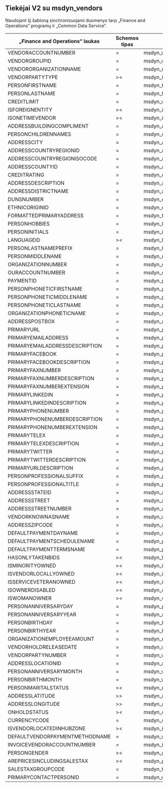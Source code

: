## <a name="vendors-v2-to-msdyn_vendors"></a>Tiekėjai V2 su msdyn_vendors

Naudojant šį šabloną sinchronizuojami duomenys tarp „Finance and Operations“ programų ir „Common Data Service“.

„Finance and Operations“ laukas | Schemos tipas | Kitas „Dynamics 365” laukas | Numatytoji reikšmė
---|---|---|---
VENDORACCOUNTNUMBER | = | msdyn_vendoraccountnumber | 
VENDORGROUPID | = | msdyn_vendorgroupid.msdyn_vendorgroup | 
VENDORORGANIZATIONNAME | = | msdyn_name | 
VENDORPARTYTYPE | >< | msdyn_isperson | 
PERSONFIRSTNAME | = | msdyn_firstname | 
PERSONLASTNAME | = | msdyn_lastname | 
CREDITLIMIT | = | msdyn_vendorcreditlimit | 
ISFOREIGNENTITY | >< | msdyn_isforeignentity | 
ISONETIMEVENDOR | >< | msdyn_isonetimevendor | 
ADDRESSBUILDINGCOMPLIMENT | = | msdyn_addressbuildingcompliment | 
PERSONCHILDRENNAMES | = | msdyn_childrennames | 
ADDRESSCITY | = | msdyn_addresscity | 
ADDRESSCOUNTRYREGIONID | = | msdyn_addresscountryregionid | 
ADDRESSCOUNTRYREGIONISOCODE | = | msdyn_addresscountryregionisocode | 
ADDRESSCOUNTYID | = | msdyn_addresscountyid | 
CREDITRATING | = | msdyn_creditrating | 
ADDRESSDESCRIPTION | = | msdyn_addressdescription | 
ADDRESSDISTRICTNAME | = | msdyn_addressdistrictname | 
DUNSNUMBER | = | msdyn_dunsnumber | 
ETHNICORIGINID | = | msdyn_ethnicorigin | 
FORMATTEDPRIMARYADDRESS | = | msdyn_formattedprimaryaddress | 
PERSONHOBBIES | = | msdyn_hobbies | 
PERSONINITIALS | = | msdyn_initials | 
LANGUAGEID | >< | msdyn_language | 
PERSONLASTNAMEPREFIX | = | msdyn_lastnameprefix | 
PERSONMIDDLENAME | = | msdyn_middlename | 
ORGANIZATIONNUMBER | = | msdyn_organizationnumber | 
OURACCOUNTNUMBER | = | msdyn_ourvendoraccountnumber | 
PAYMENTID | = | msdyn_paymentid | 
PERSONPHONETICFIRSTNAME | = | msdyn_phoneticfirstname | 
PERSONPHONETICMIDDLENAME | = | msdyn_phoneticmiddlename | 
PERSONPHONETICLASTNAME | = | msdyn_phoneticlastname | 
ORGANIZATIONPHONETICNAME | = | msdyn_organizationphoneticname | 
ADDRESSPOSTBOX | = | msdyn_addresspostbox | 
PRIMARYURL | = | msdyn_primarycontacturl | 
PRIMARYEMAILADDRESS | = | msdyn_primaryemailaddress | 
PRIMARYEMAILADDRESSDESCRIPTION | = | msdyn_primaryemailaddressdescription | 
PRIMARYFACEBOOK | = | msdyn_primaryfacebook | 
PRIMARYFACEBOOKDESCRIPTION | = | msdyn_primaryfacebookdescription | 
PRIMARYFAXNUMBER | = | msdyn_primaryfaxnumber | 
PRIMARYFAXNUMBERDESCRIPTION | = | msdyn_primaryfaxnumberdescription | 
PRIMARYFAXNUMBEREXTENSION | = | msdyn_primaryfaxnumberextension | 
PRIMARYLINKEDIN | = | msdyn_primarylinkedin | 
PRIMARYLINKEDINDESCRIPTION | = | msdyn_primarylinkedindescription | 
PRIMARYPHONENUMBER | = | msdyn_pimaryphonenumber | 
PRIMARYPHONENUMBERDESCRIPTION | = | msdyn_primaryphonenumberdescription | 
PRIMARYPHONENUMBEREXTENSION | = | msdyn_primaryphonenumberextension | 
PRIMARYTELEX | = | msdyn_primarytelex | 
PRIMARYTELEXDESCRIPTION | = | msdyn_primarytelexdescription | 
PRIMARYTWITTER | = | msdyn_primarytwitter | 
PRIMARYTWITTERDESCRIPTION | = | msdyn_primarytwitterdescription | 
PRIMARYURLDESCRIPTION | = | msdyn_primaryurldescription | 
PERSONPROFESSIONALSUFFIX | = | msdyn_professionalsuffix | 
PERSONPROFESSIONALTITLE | = | msdyn_professionatitle | 
ADDRESSSTATEID | = | msdyn_addressstateid | 
ADDRESSSTREET | = | msdyn_addressstreet | 
ADDRESSSTREETNUMBER | = | msdyn_addressstreetnumber | 
VENDORKNOWNASNAME | = | msdyn_vendorknownasname | 
ADDRESSZIPCODE | = | msdyn_addresszipcode | 
DEFAULTPAYMENTDAYNAME | = | msdyn_defaultpaymentdayname.msdyn_name | 
DEFAULTPAYMENTSCHEDULENAME | = | msdyn_paymentschedule.msdyn_name | 
DEFAULTPAYMENTTERMSNAME | = | msdyn_paymentterms.msdyn_name | 
HASONLYTAKENBIDS | >< | msdyn_hasonlytakenbids | 
ISMINORITYOWNED | >< | msdyn_isminorityowned | 
ISVENDORLOCALLYOWNED | >< | msdyn_isvendorlocallyowned | 
ISSERVICEVETERANOWNED | >< | msdyn_isserviceveteranowned | 
ISOWNERDISABLED | >< | msdyn_ownerisdisabled | 
ISWOMANOWNER | >< | msdyn_womanowner | 
PERSONANNIVERSARYDAY | = | msdyn_personanniversaryday | 
PERSONANNIVERSARYYEAR | = | msdyn_anniversaryyear | 
PERSONBIRTHDAY | = | msdyn_birthday | 
PERSONBIRTHYEAR | = | msdyn_birthyear | 
ORGANIZATIONEMPLOYEEAMOUNT | = | msdyn_numberofemployees | 
VENDORHOLDRELEASEDATE | = | msdyn_vendoronholdreleasedate | 
VENDORPARTYNUMBER | = | msdyn_vendorpartynumber | 
ADDRESSLOCATIONID | = | msdyn_addresslocationid | 
PERSONANNIVERSARYMONTH | = | msdyn_vendorpersonanniversarymonth | 
PERSONBIRTHMONTH | = | msdyn_vendorpersonbirthmonth | 
PERSONMARITALSTATUS | >< | msdyn_maritalstatus | 
ADDRESSLATITUDE | >> | msdyn_addresslatitude | 
ADDRESSLONGITUDE | >> | msdyn_addresslongitude | 
ONHOLDSTATUS | >< | msdyn_onholdstatus | 
CURRENCYCODE | = | msdyn_currencycode.isocurrencycode | 
ISVENDORLOCATEDINHUBZONE | >< | msdyn_isvendorlocatedinhubzone | 
DEFAULTVENDORPAYMENTMETHODNAME | = | msdyn_vendorpaymentmethod.msdyn_name | 
INVOICEVENDORACCOUNTNUMBER | = | msdyn_invoicevendoraccountnumber.msdyn_vendoraccountnumber | 
PERSONGENDER | >< | msdyn_gender | 
AREPRICESINCLUDINGSALESTAX | >< | msdyn_priceincludessalestax | 
SALESTAXGROUPCODE | = | msdyn_taxgroup.msdyn_name | 
PRIMARYCONTACTPERSONID | = | msdyn_vendorprimarycontactperson.msdyn_contactpersonid | 
